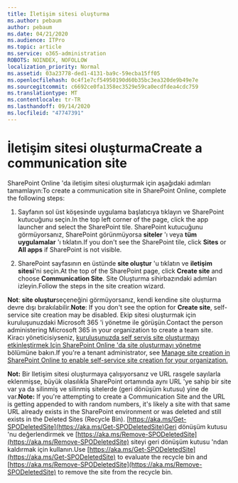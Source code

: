 ```yaml
---
title: İletişim sitesi oluşturma
ms.author: pebaum
author: pebaum
ms.date: 04/21/2020
ms.audience: ITPro
ms.topic: article
ms.service: o365-administration
ROBOTS: NOINDEX, NOFOLLOW
localization_priority: Normal
ms.assetid: 03a23778-ded1-4131-ba9c-59ecba15ff05
ms.openlocfilehash: 0c4f1e7cf54950190d60b35bc3ea320de9b49e7e
ms.sourcegitcommit: c6692ce0fa1358ec3529e59ca0ecdfdea4cdc759
ms.translationtype: MT
ms.contentlocale: tr-TR
ms.lasthandoff: 09/14/2020
ms.locfileid: "47747391"
---
```

# <a name="create-a-communication-site"></a><span data-ttu-id="22830-102">İletişim sitesi oluşturma</span><span class="sxs-lookup"><span data-stu-id="22830-102">Create a communication site</span></span>

<span data-ttu-id="22830-103">SharePoint Online 'da iletişim sitesi oluşturmak için aşağıdaki adımları tamamlayın:</span><span class="sxs-lookup"><span data-stu-id="22830-103">To create a communication site in SharePoint Online, complete the following steps:</span></span> 
  
1. <span data-ttu-id="22830-104">Sayfanın sol üst köşesinde uygulama başlatıcıya tıklayın ve SharePoint kutucuğunu seçin.</span><span class="sxs-lookup"><span data-stu-id="22830-104">In the top left corner of the page, click the app launcher and select the SharePoint tile.</span></span> <span data-ttu-id="22830-105">SharePoint kutucuğunu görmüyorsanız, SharePoint görünmüyorsa **siteler** 'ı veya **tüm uygulamalar** 'ı tıklatın.</span><span class="sxs-lookup"><span data-stu-id="22830-105">If you don't see the SharePoint tile, click **Sites** or **All apps** if SharePoint is not visible.</span></span> 
    
2. <span data-ttu-id="22830-106">SharePoint sayfasının en üstünde **site oluştur** 'u tıklatın ve **iletişim sitesi**'ni seçin.</span><span class="sxs-lookup"><span data-stu-id="22830-106">At the top of the SharePoint page, click **Create site** and choose **Communication Site**.</span></span> <span data-ttu-id="22830-107">Site Oluşturma sihirbazındaki adımları izleyin.</span><span class="sxs-lookup"><span data-stu-id="22830-107">Follow the steps in the site creation wizard.</span></span> 
    
 <span data-ttu-id="22830-108">**Not**: **site oluştur**seçeneğini görmüyorsanız, kendi kendine site oluşturma devre dışı bırakılabilir.</span><span class="sxs-lookup"><span data-stu-id="22830-108">**Note**: If you don't see the option for **Create site**, self-service site creation may be disabled.</span></span> <span data-ttu-id="22830-109">Ekip sitesi oluşturmak için kuruluşunuzdaki Microsoft 365 'i yönetme ile görüşün.</span><span class="sxs-lookup"><span data-stu-id="22830-109">Contact the person administering Microsoft 365 in your organization to create a team site.</span></span> <span data-ttu-id="22830-110">Kiracı yöneticisiyseniz, [kuruluşunuzda self servis site oluşturmayı etkinleştirmek Için SharePoint Online 'da site oluşturmayı yönetme](https://go.microsoft.com/fwlink/?linkid=2018780) bölümüne bakın.</span><span class="sxs-lookup"><span data-stu-id="22830-110">If you're a tenant administrator, see [Manage site creation in SharePoint Online to enable self-service site creation for your organization.](https://go.microsoft.com/fwlink/?linkid=2018780)</span></span>
  
 <span data-ttu-id="22830-111">**Not:** Bir Iletişim sitesi oluşturmaya çalışıyorsanız ve URL rasgele sayılarla eklenmişse, büyük olasılıkla SharePoint ortamında aynı URL 'ye sahip bir site var ya da silinmiş ve silinmiş sitelerde (geri dönüşüm kutusu) yine de var.</span><span class="sxs-lookup"><span data-stu-id="22830-111">**Note:** If you're attempting to create a Communication Site and the URL is getting appended to with random numbers, it's likely a site with that same URL already exists in the SharePoint environment or was deleted and still exists in the Deleted Sites (Recycle Bin).</span></span> <span data-ttu-id="22830-112">[https://aka.ms/Get-SPODeletedSite](https://aka.ms/Get-SPODeletedSite)Geri dönüşüm kutusu 'nu değerlendirmek ve [https://aka.ms/Remove-SPODeletedSite](https://aka.ms/Remove-SPODeletedSite) siteyi geri dönüşüm kutusu 'ndan kaldırmak için kullanın.</span><span class="sxs-lookup"><span data-stu-id="22830-112">Use [https://aka.ms/Get-SPODeletedSite](https://aka.ms/Get-SPODeletedSite) to evaluate the recycle bin and [https://aka.ms/Remove-SPODeletedSite](https://aka.ms/Remove-SPODeletedSite) to remove the site from the recycle bin.</span></span> 
  

